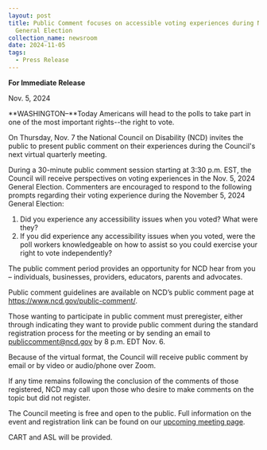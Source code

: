 ```yaml
---
layout: post
title: Public Comment focuses on accessible voting experiences during Nov. 5
  General Election
collection_name: newsroom
date: 2024-11-05
tags:
  - Press Release
---
```


**For Immediate Release**

Nov. 5, 2024

**WASHINGTON–**Today Americans will head to the polls to take part in one of the most important rights--the right to vote.

On Thursday, Nov. 7 the National Council on Disability (NCD) invites the public to present public comment on their experiences during the Council's next virtual quarterly meeting.

During a 30-minute public comment session starting at 3:30 p.m. EST, the Council will receive perspectives on voting experiences in the Nov. 5, 2024 General Election. Commenters are encouraged to respond to the following prompts regarding their voting experience during the November 5, 2024 General Election:

1. Did you experience any accessibility issues when you voted? What were they?
2. If you did experience any accessibility issues when you voted, were the poll workers knowledgeable on how to assist so you could exercise your right to vote independently?

The public comment period provides an opportunity for NCD hear from you – individuals, businesses, providers, educators, parents and advocates.

Public comment guidelines are available on NCD’s public comment page at <https://www.ncd.gov/public-comment/>.

Those wanting to participate in public comment must preregister, either through indicating they want to provide public comment during the standard registration process for the meeting or by sending an email to publiccomment@ncd.gov by 8 p.m. EDT Nov. 6.

Because of the virtual format, the Council will receive public comment by email or by video or audio/phone over Zoom.

If any time remains following the conclusion of the comments of those registered, NCD may call upon those who desire to make comments on the topic but did not register.

The Council meeting is free and open to the public. Full information on the event and registration link can be found on our [upcoming meeting page](https://www.ncd.gov/meeting/2024-11-07-nov-7-2024-council-meeting/).

CART and ASL will be provided.
